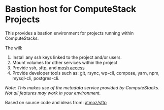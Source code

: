 # Bastion host for ComputeStack Projects

This provides a bastion environment for projects running within ComputeStacks.

The will:

1) Install any ssh keys linked to the project and/or users.
2) Mount volumes for other services within the project
3) Provide ssh, sftp, and [mosh access](https://github.com/mobile-shell/mosh)
4) Provide developer tools such as: git, rsync, wp-cli, compose, yarn, npm, mysql-cli, postgres-cli.

_Note: This makes use of the metadata service provided by ComputeStacks. Not all features may work in your environment._

Based on source code and ideas from: [atmoz/sftp](https://github.com/atmoz/sftp)
